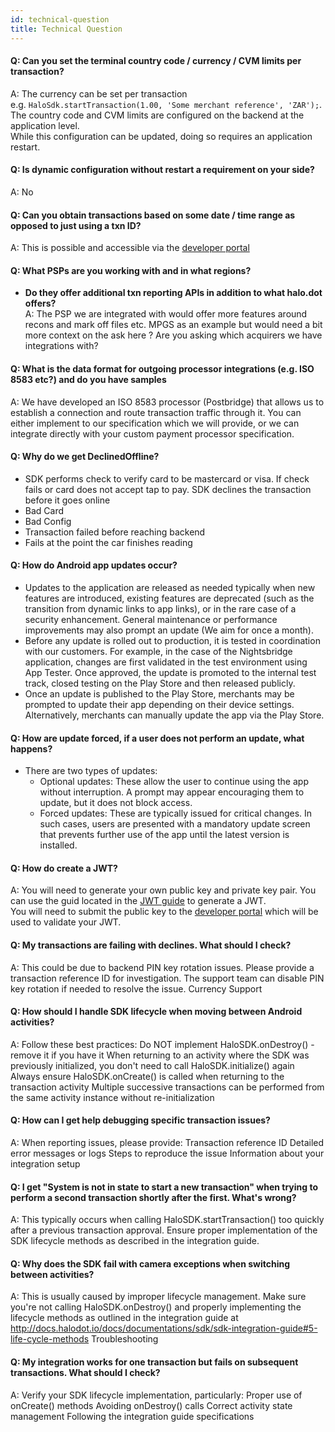 ```yaml
---
id: technical-question
title: Technical Question
---
```


#### Q: Can you set the terminal country code / currency / CVM limits per transaction?
A: The currency can be set per transaction
    <br/>e.g. `HaloSdk.startTransaction(1.00, 'Some merchant reference', 'ZAR');`. <br/>
    The country code and CVM limits are configured on the backend at the application level. <br/>
    While this configuration can be updated, doing so requires an application restart.

#### Q: Is dynamic configuration without restart a requirement on your side?
A: No

#### Q: Can you obtain transactions based on some date / time range as opposed to just using a txn ID?
A: This is possible and accessible via the <a href="https://halo.merchantportal.dev.haloplus.io/" target="_blank">developer portal</a>

#### Q: What PSPs are you working with and in what regions?
* **Do they offer additional txn reporting APIs in addition to what halo.dot offers?**<br/>
A: The PSP we are integrated with would offer more features around recons and mark off files etc. MPGS as an example but would need a bit more context on the ask here ? Are you asking which acquirers we have integrations with?

#### Q: What is the data format for outgoing processor integrations (e.g. ISO 8583 etc?) and do you have samples
A: We have developed an ISO 8583 processor (Postbridge) that allows us to establish a connection and route transaction traffic through it. You can either implement to our specification which we will provide, or we can integrate directly with your custom payment processor specification.

#### Q: Why do we get DeclinedOffline?
  - SDK performs check to verify card to be mastercard or visa. If check fails or card does not accept tap to pay. SDK declines the transaction before it goes online
  - Bad Card
  - Bad Config
  - Transaction failed before reaching backend
  - Fails at the point the car finishes reading

#### Q: How do Android app updates occur?
  - Updates to the application are released as needed typically when new features are introduced, existing features are deprecated (such as the transition from dynamic links to app links), or in the rare case of a security enhancement. General maintenance or performance improvements may also prompt an update (We aim for once a month).
  - Before any update is rolled out to production, it is tested in coordination with our customers. For example, in the case of the Nightsbridge application, changes are first validated in the test environment using App Tester. Once approved, the update is promoted to the internal test track, closed testing on the Play Store and then released publicly.
  - Once an update is published to the Play Store, merchants may be prompted to update their app depending on their device settings. Alternatively, merchants can manually update the app via the Play Store.

#### Q: How are update forced, if a user does not perform an update, what happens?
  - There are two types of updates:
    - Optional updates: These allow the user to continue using the app without interruption. A prompt may appear encouraging them to update, but it does not block access.
    - Forced updates: These are typically issued for critical changes. In such cases, users are presented with a mandatory update screen that prevents further use of the app until the latest version is installed.

#### Q: How do create a JWT?
A: You will need to generate your own public key and private key pair. You can use the guid located in the [JWT guide](/docs/documentations/sdk/jwt) to generate a JWT.<br/>
You will need to submit the public key to the <a href="https://halo.developerportal.dev.haloplus.io/" target="_blank">developer portal</a> which will be used to validate your JWT.
#### Q: My transactions are failing with declines. What should I check?
A: This could be due to backend PIN key rotation issues. Please provide a transaction reference ID for investigation. The support team can disable PIN key rotation if needed to resolve the issue.
Currency Support

#### Q: How should I handle SDK lifecycle when moving between Android activities?
A: Follow these best practices:
Do NOT implement HaloSDK.onDestroy() - remove it if you have it
When returning to an activity where the SDK was previously initialized, you don't need to call HaloSDK.initialize() again
Always ensure HaloSDK.onCreate() is called when returning to the transaction activity
Multiple successive transactions can be performed from the same activity instance without re-initialization
#### Q: How can I get help debugging specific transaction issues?
A: When reporting issues, please provide:
Transaction reference ID
Detailed error messages or logs
Steps to reproduce the issue
Information about your integration setup
#### Q: I get "System is not in state to start a new transaction" when trying to perform a second transaction shortly after the first. What's wrong?
A: This typically occurs when calling HaloSDK.startTransaction() too quickly after a previous transaction approval. Ensure proper implementation of the SDK lifecycle methods as described in the integration guide.
#### Q: Why does the SDK fail with camera exceptions when switching between activities?
A: This is usually caused by improper lifecycle management. Make sure you're not calling HaloSDK.onDestroy() and properly implementing the lifecycle methods as outlined in the integration guide at http://docs.halodot.io/docs/documentations/sdk/sdk-integration-guide#5-life-cycle-methods
Troubleshooting
#### Q: My integration works for one transaction but fails on subsequent transactions. What should I check?
A: Verify your SDK lifecycle implementation, particularly:
Proper use of onCreate() methods
Avoiding onDestroy() calls
Correct activity state management
Following the integration guide specifications